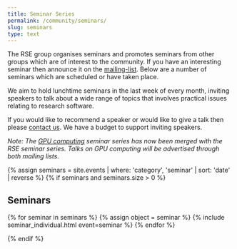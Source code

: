 ```yaml
---
title: Seminar Series
permalink: /community/seminars/
slug: seminars
type: text
---
```


The RSE group organises seminars and promotes seminars from other groups which are of interest to the community. 
If you have an interesting seminar then announce it on the [mailing-list](/community). 
Below are a number of seminars which are scheduled or have taken place.


We aim to hold lunchtime seminars in the last week of every month, inviting speakers to talk about a wide range of topics that involves practical issues relating to research software.

If you would like to recommend a speaker or would like to give a talk then please [contact us](/contact). We have a budget to support inviting speakers.

*Note: The [GPU computing](https://gpucomputing.shef.ac.uk/seminars/) seminar series has now been merged with the RSE seminar series. Talks on GPU computing will be advertised through both mailing lists.*

{% assign seminars = site.events | where: 'category', 'seminar' | sort: 'date' | reverse %}
{% if seminars and seminars.size > 0 %}

## Seminars

{% for seminar in seminars %}
    {% assign object = seminar %}
  {% include seminar_individual.html event=seminar %}
{% endfor %}

{% endif %}

<script type="text/javascript">
    // Get the current date 
    var now = new Date();
    // Select all seminar elements
    var elements = document.getElementsByClassName("seminar-section");
    // Select the seminars heading
    var seminars_heading = document.getElementById("seminars");
    // Initialise a variable to store the last event which is in the future
    last_upcoming_element = null;
    // Iterate elements
    for (var i = 0; i < elements.length; i++) {
        element = elements[i]
        // Construct a date object based on the date of the event
        split_id = element.id.split("-")
        seminar_date = new Date(split_id[1], split_id[2] - 1, split_id[3]);
        // If the event is in the future, store it.
        if(seminar_date > now){
            last_upcoming_element = element
        }
    }
    // Modify / insert headings as appropriate, based on if any future seminars exist
    if(last_upcoming_element != null){
        // Modify existing heading
        seminars_heading.textContent = "Upcoming Seminars";
        // Inert a new heading after the last future event
        new_heading = document.createElement(seminars_heading.nodeName);
        new_heading.textContent = "Previous Seminars";
        last_upcoming_element.insertAdjacentElement('afterend', new_heading);
    } else {
        // Modify existing heading
        seminars_heading.textContent = "Previous Seminars";
    }
</script>

